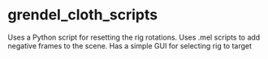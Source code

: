 # grendel_cloth_scripts

Uses a Python script for resetting the rig rotations.
Uses .mel scripts to add negative frames to the scene.
Has a simple GUI for selecting rig to target
